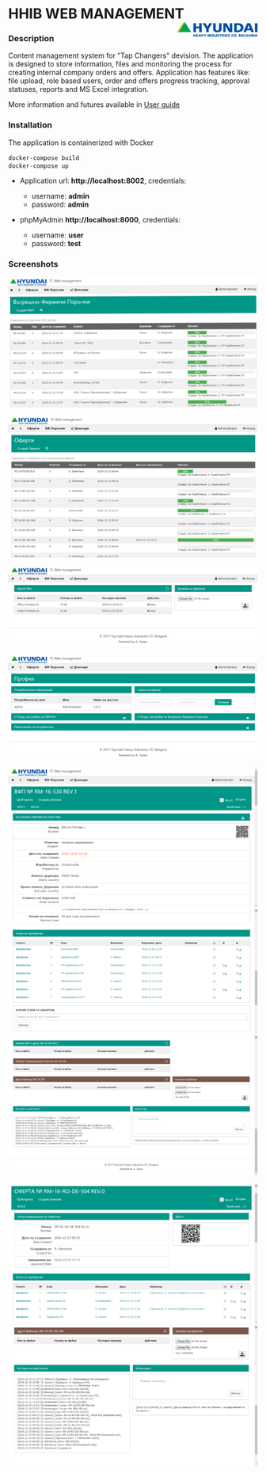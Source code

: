 
HHIB WEB MANAGEMENT <a href="http://www.hhi-co.bg/en"><img src="docs/logo.svg" title="Logo" align="right" height="30" /></a> 
======
<!-- 
[![Demo](https://img.shields.io/badge/Demo-Online-green.svg?style=for-the-badge)](http://hhib.azurewebsites.net/) -->


### Description
Content management system for "Tap Changers" devision. 
The application is designed to store information, files and monitoring the process for creating internal company orders and offers. Аpplication has features like: file upload, role based users, order and offers progress tracking, approval statuses, reports and MS Excel integration.

More information and futures available in [User guide](https://github.com/atanasyanew/HHIB/tree/master/docs/Instruction_web_management.pdf)

### Installation
The application is containerized with Docker
```
docker-compose build
docker-compose up
```

- Application url:  **http://localhost:8002**, credentials: 
	- username: **admin**
	- password: **admin**

- phpMyAdmin **http://localhost:8000**, credentials:
	- username: **user**
	- password: **test**

### Screenshots

![HHIB](docs/screenshots/hhib-01.png "Orders table")

![HHIB](docs/screenshots/hhib-02.png "Offers table")

![HHIB](docs/screenshots/hhib-03.png "Reports")

![HHIB](docs/screenshots/hhib-04.png "Profile panel")

![HHIB](docs/screenshots/hhib-09.png "Order")
![HHIB](docs/screenshots/hhib-10.png "Order")
![HHIB](docs/screenshots/hhib-11.png "Order")

![HHIB](docs/screenshots/hhib-15.png "Offer")
![HHIB](docs/screenshots/hhib-16.png "Offer")





